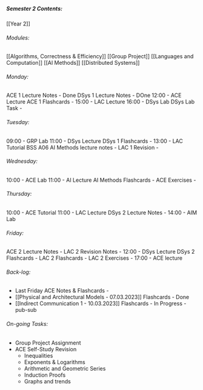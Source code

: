 ##### Semester 2 Contents:
 [[Year 2]]
###### Modules:
 [[Algorithms, Correctness & Efficiency]]
 [[Group Project]]
 [[Languages and Computation]]
 [[AI Methods]]
 [[Distributed Systems]]

###### Monday:
ACE 1 Lecture Notes -  Done
DSys 1 Lecture Notes - DOne
12:00 - ACE Lecture 
ACE 1 Flashcards -
15:00 - LAC Lecture 
16:00 - DSys Lab 
DSys Lab Task - 
###### Tuesday:
09:00 - GRP Lab
11:00 - DSys Lecture
DSys 1 Flashcards - 
13:00 - LAC Tutorial BSS A06
AI Methods lecture notes -
LAC 1 Revision -
###### Wednesday:
10:00 - ACE Lab
11:00 - AI Lecture
AI Methods Flashcards -
ACE Exercises -
###### Thursday:
10:00 - ACE Tutorial
11:00 - LAC Lecture
DSys 2 Lecture Notes -
14:00 - AIM Lab
###### Friday:
ACE 2 Lecture Notes - 
LAC 2 Revision Notes - 
12:00 - DSys Lecture 
DSys 2 Flashcards - 
LAC 2 Flashcards -
LAC 2 Exercises -
17:00 - ACE lecture


###### Back-log:
- Last Friday ACE Notes & Flashcards -
- [[Physical and Architectural Models - 07.03.2023]] Flashcards - Done
- [[Indirect Communication 1 - 10.03.2023]] Flashcards - In Progress - pub-sub
###### On-going Tasks:
- Group Project Assignment
- ACE Self-Study Revision
	- Inequalities
	- Exponents & Logarithms
	- Arithmetic and Geometric Series
	- Induction Proofs
	- Graphs and trends